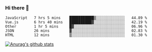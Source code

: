 ### Hi there 👋



<!--
**webB1an/webB1an** is a ✨ _special_ ✨ repository because its `README.md` (this file) appears on your GitHub profile.

Here are some ideas to get you started:

- 🔭 I’m currently working on ...
- 🌱 I’m currently learning ...
- 👯 I’m looking to collaborate on ...
- 🤔 I’m looking for help with ...
- 💬 Ask me about ...
- 📫 How to reach me: ...
- 😄 Pronouns: ...
- ⚡ Fun fact: ...
-->

<!--START_SECTION:waka-->
```text
JavaScript   7 hrs 5 mins    ███████████▒░░░░░░░░░░░░░   44.89 % 
Vue.js       6 hrs 40 mins   ██████████▓░░░░░░░░░░░░░░   42.19 % 
Other        1 hr 5 mins     █▓░░░░░░░░░░░░░░░░░░░░░░░   06.96 % 
JSON         26 mins         ▓░░░░░░░░░░░░░░░░░░░░░░░░   02.83 % 
HTML         12 mins         ▒░░░░░░░░░░░░░░░░░░░░░░░░   01.30 % 
```
<!--END_SECTION:waka-->


[![Anurag's github stats](https://github-readme-stats.vercel.app/api?username=webB1an&show_icons=true&theme=radical)](https://github.com/anuraghazra/github-readme-stats)

